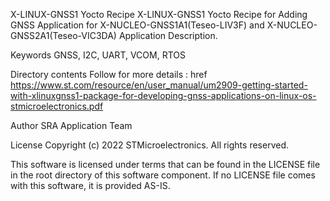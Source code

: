 X-LINUX-GNSS1 Yocto Recipe
X-LINUX-GNSS1 Yocto Recipe for Adding GNSS Application for X-NUCLEO-GNSS1A1(Teseo-LIV3F) and X-NUCLEO-GNSS2A1(Teseo-VIC3DA) Application Description.

Keywords
GNSS, I2C, UART, VCOM, RTOS

Directory contents
Follow for more details : href https://www.st.com/resource/en/user_manual/um2909-getting-started-with-xlinuxgnss1-package-for-developing-gnss-applications-on-linux-os-stmicroelectronics.pdf

Author
SRA Application Team

License
Copyright (c) 2022 STMicroelectronics. All rights reserved.

This software is licensed under terms that can be found in the LICENSE file in the root directory of this software component. If no LICENSE file comes with this software, it is provided AS-IS.